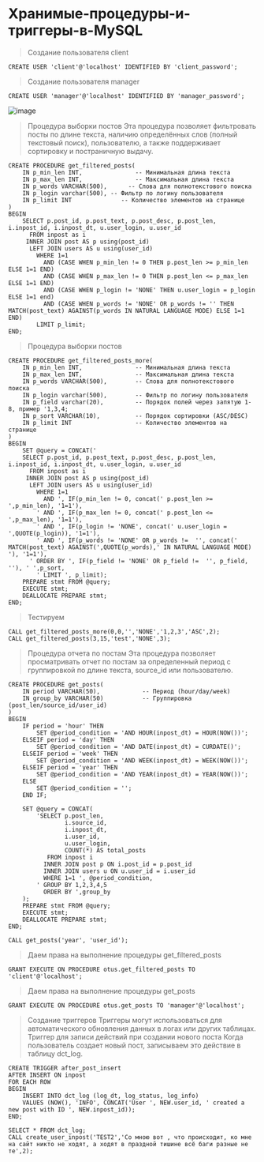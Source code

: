 # Хранимые-процедуры-и-триггеры-в-MySQL

> Создание пользователя client
```
CREATE USER 'client'@'localhost' IDENTIFIED BY 'client_password';
```
>  Создание пользователя manager
```
CREATE USER 'manager'@'localhost' IDENTIFIED BY 'manager_password';
```
![image](https://github.com/user-attachments/assets/2ce1c075-54a8-466f-aa45-e6797d22dca5)

> Процедура выборки постов
> Эта процедура позволяет фильтровать посты по длине текста, наличию определённых слов (полный текстовый поиск), пользователю, а также поддерживает сортировку и постраничную выдачу.
```
CREATE PROCEDURE get_filtered_posts(
    IN p_min_len INT,               -- Минимальная длина текста
    IN p_max_len INT,               -- Максимальная длина текста
    IN p_words VARCHAR(500),      -- Слова для полнотекстового поиска
    IN p_login varchar(500), -- Фильтр по логину пользователя
    IN p_limit INT              -- Количество элементов на странице
)
BEGIN
    SELECT p.post_id, p.post_text, p.post_desc, p.post_len, i.inpost_id, i.inpost_dt, u.user_login, u.user_id 
      FROM inpost as i
     INNER JOIN post AS p using(post_id)
      LEFT JOIN users AS u using(user_id)
        WHERE 1=1
          AND (CASE WHEN p_min_len != 0 THEN p.post_len >= p_min_len ELSE 1=1 END)
          AND (CASE WHEN p_max_len != 0 THEN p.post_len <= p_max_len ELSE 1=1 END)
          AND (CASE WHEN p_login != 'NONE' THEN u.user_login = p_login ELSE 1=1 end)
          AND (CASE WHEN p_words != 'NONE' OR p_words != '' THEN MATCH(post_text) AGAINST(p_words IN NATURAL LANGUAGE MODE) ELSE 1=1 END)
        LIMIT p_limit;
END;
```
> Процедура выборки постов
```
CREATE PROCEDURE get_filtered_posts_more(
    IN p_min_len INT,               -- Минимальная длина текста
    IN p_max_len INT,               -- Максимальная длина текста
    IN p_words VARCHAR(500),        -- Слова для полнотекстового поиска
    IN p_login varchar(500),        -- Фильтр по логину пользователя
    IN p_field varchar(20),         -- Порядок полей через запятую 1-8, пример '1,3,4;
    IN p_sort VARCHAR(10),          -- Порядок сортировки (ASC/DESC)
    IN p_limit INT                  -- Количество элементов на странице
)
BEGIN
    SET @query = CONCAT(' 
    SELECT p.post_id, p.post_text, p.post_desc, p.post_len, i.inpost_id, i.inpost_dt, u.user_login, u.user_id 
      FROM inpost as i
     INNER JOIN post AS p using(post_id)
      LEFT JOIN users AS u using(user_id)
        WHERE 1=1
          AND ', IF(p_min_len != 0, concat(' p.post_len >= ',p_min_len), '1=1'),
        ' AND ', IF(p_max_len != 0, concat(' p.post_len <= ',p_max_len), '1=1'),
        ' AND ', IF(p_login != 'NONE', concat(' u.user_login = ',QUOTE(p_login)), '1=1'),
        ' AND ', IF(p_words != 'NONE' OR p_words !=  '', concat(' MATCH(post_text) AGAINST(',QUOTE(p_words),' IN NATURAL LANGUAGE MODE) '), '1=1'),
      ' ORDER BY ', IF(p_field != 'NONE' OR p_field !=  '', p_field, ''), ' ',p_sort,        
        ' LIMIT ', p_limit);
    PREPARE stmt FROM @query;
    EXECUTE stmt;
    DEALLOCATE PREPARE stmt;
END;
```
> Тестируем 
```
CALL get_filtered_posts_more(0,0,'','NONE','1,2,3','ASC',2);
CALL get_filtered_posts(3,15,'test','NONE',3);
```

> Процедура отчета по постам
> Эта процедура позволяет просматривать отчет по постам за определенный период с группировкой по длине текста, source_id или пользователю.
```
CREATE PROCEDURE get_posts(
    IN period VARCHAR(50),            -- Период (hour/day/week)
    IN group_by VARCHAR(50)           -- Группировка (post_len/source_id/user_id)
)
BEGIN
    IF period = 'hour' THEN
        SET @period_condition = 'AND HOUR(inpost_dt) = HOUR(NOW())';
    ELSEIF period = 'day' THEN
        SET @period_condition = 'AND DATE(inpost_dt) = CURDATE()';
    ELSEIF period = 'week' THEN
        SET @period_condition = 'AND WEEK(inpost_dt) = WEEK(NOW())';
    ELSEIF period = 'year' THEN 
        SET @period_condition = 'AND YEAR(inpost_dt) = YEAR(NOW())'; 
    ELSE
        SET @period_condition = '';
    END IF;

    SET @query = CONCAT(
        'SELECT p.post_len, 
                i.source_id, 
                i.inpost_dt,
                i.user_id, 
                u.user_login,
                COUNT(*) AS total_posts
           FROM inpost i 
          INNER JOIN post p ON i.post_id = p.post_id
          INNER JOIN users u ON u.user_id = i.user_id
          WHERE 1=1 ', @period_condition,
        ' GROUP BY 1,2,3,4,5
          ORDER BY ',group_by
    );
    PREPARE stmt FROM @query;
    EXECUTE stmt;
    DEALLOCATE PREPARE stmt;
END;
```
> 
```
CALL get_posts('year', 'user_id');
```
> Даем права на выполнение процедуры get_filtered_posts
```
GRANT EXECUTE ON PROCEDURE otus.get_filtered_posts TO 'client'@'localhost';
```
> Даем права на выполнение процедуры get_posts
```
GRANT EXECUTE ON PROCEDURE otus.get_posts TO 'manager'@'localhost';
```
> Создание триггеров
> Триггеры могут использоваться для автоматического обновления данных в логах или других таблицах.
> Триггер для записи действий при создании нового поста
> Когда пользователь создает новый пост, записываем это действие в таблицу dct_log.
```
CREATE TRIGGER after_post_insert
AFTER INSERT ON inpost
FOR EACH ROW
BEGIN
    INSERT INTO dct_log (log_dt, log_status, log_info)
    VALUES (NOW(), 'INFO', CONCAT('User ', NEW.user_id, ' created a new post with ID ', NEW.inpost_id));
END;
```
>
```
SELECT * FROM dct_log;
CALL create_user_inpost('TEST2','Со мною вот , что происходит, ко мне на сайт никто не ходят, а ходят в праздной тишине всё баги разные не те',2);
```
